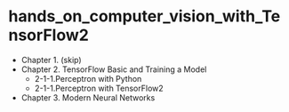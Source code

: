 # hands_on_computer_vision_with_TensorFlow2

* Chapter 1. (skip) 
* Chapter 2. TensorFlow Basic and Training a Model
    * 2-1-1.Perceptron with Python
    * 2-1-1.Perceptron with TensorFlow2
* Chapter 3. Modern Neural Networks
